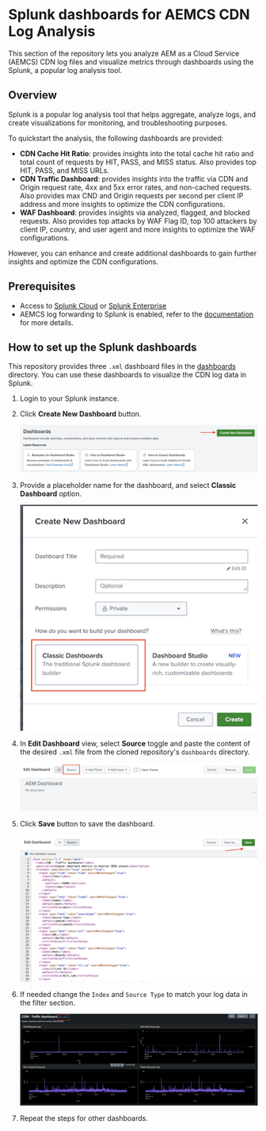 # Splunk dashboards for AEMCS CDN Log Analysis

This section of the repository lets you analyze AEM as a Cloud Service (AEMCS) CDN log files and visualize metrics through dashboards using the Splunk, a popular log analysis tool.

## Overview

Splunk is a popular log analysis tool that helps aggregate, analyze logs, and create visualizations for monitoring, and troubleshooting purposes.

To quickstart the analysis, the following dashboards are provided:

- **CDN Cache Hit Ratio**: provides insights into the total cache hit ratio and total count of requests by HIT, PASS, and MISS status. Also provides top HIT, PASS, and MISS URLs.
- **CDN Traffic Dashboard**: provides insights into the traffic via CDN and Origin request rate, 4xx and 5xx error rates, and non-cached requests. Also provides max CND and Origin requests per second per client IP address and more insights to optimize the CDN configurations.
- **WAF Dashboard**: provides insights via analyzed, flagged, and blocked requests. Also provides top attacks by WAF Flag ID, top 100 attackers by client IP, country, and user agent and more insights to optimize the WAF configurations.

However, you can enhance and create additional dashboards to gain further insights and optimize the CDN configurations.

## Prerequisites

- Access to [Splunk Cloud](https://www.splunk.com/en_us/download/splunk-cloud.html) or [Splunk Enterprise](https://www.splunk.com/en_us/download/splunk-enterprise.html)
- AEMCS log forwarding to Splunk is enabled, refer to the [documentation](https://experienceleague.adobe.com/en/docs/experience-manager-cloud-service/content/implementing/developing/logging#splunk-logs) for more details.

## How to set up the Splunk dashboards

This repository provides three `.xml` dashboard files in the [dashboards](./dashboards/) directory. You can use these dashboards to visualize the CDN log data in Splunk.

1. Login to your Splunk instance.
1. Click **Create New Dashboard** button.

    ![Create New Dashboard](images/create-new-dashboard.png)

1. Provide a placeholder name for the dashboard, and select **Classic Dashboard** option.

    ![Create Dashboard](images/create-dashboard.png)

1. In **Edit Dashboard** view, select **Source** toggle and paste the content of the desired `.xml` file from the cloned repository's `dashboards` directory.

    ![Edit Dashboard](images/edit-dashboard.png)

1. Click **Save** button to save the dashboard.

    ![Save Dashboard](images/save-dashboard.png)

1. If needed change the `Index` and `Source Type` to match your log data in the filter section.

    ![Filter](images/dashboard-filter.png)

1. Repeat the steps for other dashboards.

